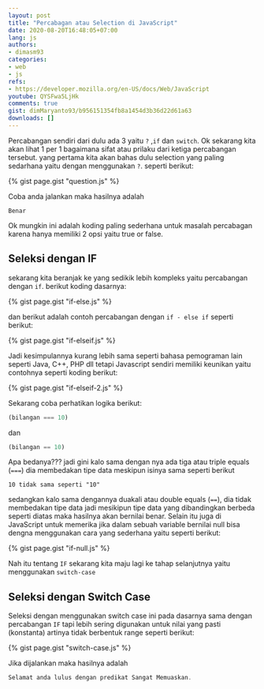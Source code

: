 ```yaml
---
layout: post
title: "Percabagan atau Selection di JavaScript"
date: 2020-08-20T16:48:05+07:00
lang: js
authors:
- dimasm93
categories:
- web
- js
refs: 
- https://developer.mozilla.org/en-US/docs/Web/JavaScript
youtube: QYSFwa5LjHk
comments: true
gist: dimMaryanto93/b956151354fb8a1454d3b36d22d61a63
downloads: []
---
```


Percabangan sendiri dari dulu ada 3 yaitu `?` ,`if` dan `switch`. Ok sekarang kita akan lihat 1 per 1 bagaimana sifat atau prilaku dari ketiga percabangan tersebut. yang pertama kita akan bahas dulu selection yang paling sedarhana yaitu dengan menggunakan `?`. seperti berikut:

{% gist page.gist "question.js" %}

Coba anda jalankan maka hasilnya adalah

```
Benar
```

Ok mungkin ini adalah koding paling sederhana untuk masalah percabagan karena hanya memiliki 2 opsi yaitu true or false.

## Seleksi dengan IF

sekarang kita beranjak ke yang sedikik lebih kompleks yaitu percabangan dengan `if`. berikut koding dasarnya:

{% gist page.gist "if-else.js" %}

dan berikut adalah contoh percabangan dengan `if - else if` seperti berikut:

{% gist page.gist "if-elseif.js" %}

Jadi kesimpulannya kurang lebih sama seperti bahasa pemograman lain seperti Java, C++, PHP dll tetapi Javascript sendiri memiliki keunikan yaitu contohnya seperti koding berikut:

{% gist page.gist "if-elseif-2.js" %}

Sekarang coba perhatikan logika berikut:

```js
(bilangan === 10)
```

dan

```js
(bilangan == 10)
```

Apa bedanya??? jadi gini kalo sama dengan nya ada tiga atau triple equals (`===`) dia membedakan tipe data meskipun isinya sama seperti berikut

```
10 tidak sama seperti "10"
```

sedangkan kalo sama dengannya duakali atau double equals (`==`), dia tidak membedakan tipe data jadi mesikipun tipe data yang dibandingkan berbeda seperti diatas maka hasilnya akan bernilai benar. Selain itu juga di JavaScript untuk memerika jika dalam sebuah variable bernilai null bisa dengna menggunakan cara yang sederhana yaitu seperti berikut:

{% gist page.gist "if-null.js" %}

Nah itu tentang `IF` sekarang kita maju lagi ke tahap selanjutnya yaitu menggunakan `switch-case`

## Seleksi dengan Switch Case

 Seleksi dengan menggunakan switch case ini pada dasarnya sama dengan percabangan `IF` tapi lebih sering digunakan untuk nilai yang pasti (konstanta) artinya tidak berbentuk range seperti berikut:

 {% gist page.gist "switch-case.js" %}

 Jika dijalankan maka hasilnya adalah

 ```js
 Selamat anda lulus dengan predikat Sangat Memuaskan.
 ```